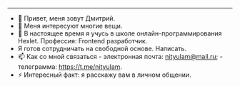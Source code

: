 ___________________________________________
- 👋 Привет, меня зовут Дмитрий.
- 👀 Меня интересуют многие вещи.
- 🌱 В настоящее время я учусь в школе онлайн-программирования Hexlet. Профессия: Frontend разработчик.
- Я готов сотрудничать на свободной основе. Написать.
- 📫 Как со мной связаться - электронная почта: nityulam@mail.ru; - телеграмма: https://t.me/nityulam.
- ⚡ Интересный факт: я расскажу вам в личном общении.
